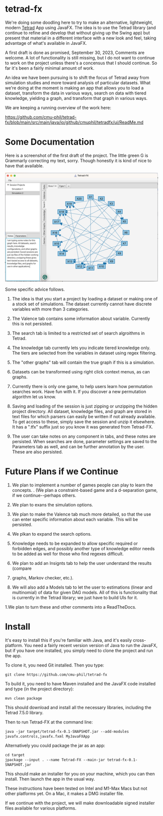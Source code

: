 # tetrad-fx

We're doing some doodling here to try to make an alternative, 
lightweight, modern [Tetrad](https://github.com/cmu-phil/tetrad) App using JavaFX. 
The idea is to use the Tetrad library (and continue to refine and 
develop that without giving up the Swing app) but present that material 
in a different interface with a new look and feel, taking advantage 
of what's available in JavaFX.

A first draft is done as promised, September 30, 2023, Comments are welcome.
A lot of functionality is still missing, but I do not want to continue
to work on the project unless there's a concensus that I should continue.
So far it's been a fairly minimal amount of work.

An idea we have been pursuing is to shift the focus of
Tetrad away from simulation studies and more toward analysis of particular 
datasets. What we're doing at the moment is making an app that allows 
you to load a dataset, transform the data in various ways, search on
data with tiered knowledge, yielding a graph, and transform that graph in various ways.

We are keeping a running overview of the work here:

https://github.com/cmu-phil/tetrad-fx/blob/main/src/main/java/io/github/cmuphil/tetradfx/ui/ReadMe.md

# Some Documentation

Here is a screenshot of the first draft of the project. The little green G is Grammarly correcting my text,
sorry. Though honestly it is kind of nice to have that available.

![Picture of the current state of the project.](https://github.com/cmu-phil/tetrad-fx/blob/main/src/main/resources/App.Screenshot.2023-9.30.png)

Some specific advice follows.

1. The idea is that you start a project by loading a dataset or making one of a stock set of simulations.
The dataset currently cannot have discrete variables with more than 3 categories.

1. The Valence tab contains some information about variable. Currently this is not persisted.

1. The search tab is limited to a restricted set of search algroithms in Tetrad.

1. The knowledge tab currently lets you indicate tiered knowledge only. The tiers are selected
from the variables in dataset using regex filtering. 

1. The "other graphs" tab will contain the true graph if this is a simulation.

1. Datasets can be transformed using right click context menus, as can graphs.

1. Currently there is only one game, to help users learn how permutation searches work. Have fun
with it. If you discover a new permutation algorithm let us know.

1. Saving and loading of the session is just zipping or unzipping the hidden project directory.
All dataset, knowledge files, and graph are stored in text files for which
parsers can easily be written if not already available. To get access to these,
simply save the session and unzip it elsewhere. It has a ".tfx" suffix just so
you know it was generated from Tetrad-FX.

1. The user can take notes on any component in tabs, and these notes are persisted.
When searches are done, parameter settings are saved to the Parameters
tab as well, and can be further annotation by the user. These are also
persisted.

# Future Plans if we Continue

1. We plan to implement a number of games people can play to learn the concepts. . (We plan a
constraint-based game and a d-separation game, if we continue--perhaps others.

1. We plan to exans the simulation options.

1. We plan to make the Valence tab much more detailed, so that the use can enter
specific information about each variable. This will be persisted.

1. We plkan to expand the search options.

1. Knowledge needs to be expanded to allow specific required or forbidden edges, and possibly
another type of knowledge editor needs to be added as well for those who find regexes difficult.

1. We plan to add an Insignts tab to help the user understand the results (compare
2. graphs, Markov checker, etc.).

1. We will also add a Models tab to let the user to estimations (linear and
multinomial) of data for given DAG models. All of this is functionality
that is currently in the Tetrad library; we just have to build UIs for it.

1.We plan to turn these and other comments into a ReadTheDocs. 

# Install

It's easy to install this if you're familiar with Java, and it's easily cross-platform. 
You need a fairly recent version version of Java to run the JavaFX, but if you have one installed,
you simply need to clone the project and run the app.

To clone it, you need Git installed. Then you type:

```
git clone https://github.com/cmu-phil/tetrad-fx
```

To build it, you need to have Maven installed and the JavaFX code installed and type (in the project directory):

```
mvn clean package
```

This should download and install all the necessary libraries, including the Tetrad 7.5.0 library.

Then to run Tetrad-FX at the command line:

```
java -jar target/tetrad-fx-0.1-SNAPSHOT.jar --add-modules javafx.controls,javafx.fxml MyJavaFXApp
```

Alternatively you could package the jar as an app:

```'
cd target
jpackage --input . --name Tetrad-FX --main-jar tetrad-fx-0.1-SNAPSHOT.jar
```

This should make an installer for you on your machine, which you can then install. Then launch the 
app in the usual way.

These instructions have been tested on Intel and M1-Max Macs but not other platforms yet.
On a Mac, it makes a DMG installer file.

If we continue with the project, we will make downloadable signed installer files available for various
platforms.

